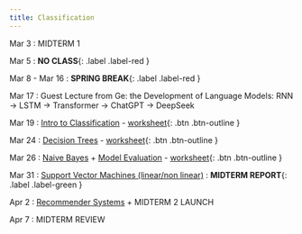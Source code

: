 ```yaml
---
title: Classification
---
```


Mar 3 
: MIDTERM 1

Mar 5
: **NO CLASS**{: .label .label-red } 

Mar 8 - Mar 16
: **SPRING BREAK**{: .label .label-red } 

Mar 17
: Guest Lecture from Ge: the Development of Language Models: RNN -> LSTM -> Transformer -> ChatGPT -> DeepSeek

Mar 19
: [Intro to Classification](https://github.com/gallettilance/CS506-Spring2025/raw/main/lecture_11/11_Classification_KNN.pdf) - [worksheet](https://github.com/gallettilance/CS506-Spring2025/blob/main/lecture_11/worksheet_11.ipynb){: .btn .btn-outline }

Mar 24 
: [Decision Trees](https://github.com/gallettilance/CS506-Spring2025/raw/main/lecture_12/12_Decision_Trees.pdf) - [worksheet](https://github.com/gallettilance/CS506-Spring2025/blob/main/lecture_12/worksheet_12.ipynb){: .btn .btn-outline }

Mar 26
: [Naive Bayes](https://github.com/gallettilance/CS506-Spring2025/raw/main/lecture_13/13_Naive_Bayes.pdf) + [Model Evaluation](https://github.com/gallettilance/CS506-Spring2025/raw/main/lecture_13/13_Model_Evaluation_and_Ensemble_Methods.pdf) - [worksheet](https://github.com/gallettilance/CS506-Spring2025/blob/main/lecture_13/worksheet_13.ipynb){: .btn .btn-outline }

Mar 31
: [Support Vector Machines (linear/non linear)]()
 : **MIDTERM REPORT**{: .label .label-green }
 
Apr 2
: [Recommender Systems]() + MIDTERM 2 LAUNCH

Apr 7
: MIDTERM REVIEW
